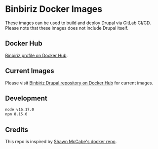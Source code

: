 # Binbiriz Docker Images

These images can be used to build and deploy Drupal via GitLab CI/CD. Please note that these images does not include Drupal itself.

## Docker Hub

[Binbiriz profile on Docker Hub](https://hub.docker.com/u/binbiriz).

## Current Images

Please visit [Binbiriz Drupal repository on Docker Hub](https://hub.docker.com/r/binbiriz/drupal) for current images.

## Development

```txt
node v16.17.0
npm 8.15.0
```

## Credits

This repo is inspired by [Shawn McCabe's docker repo](https://github.com/smmccabe/docker).
